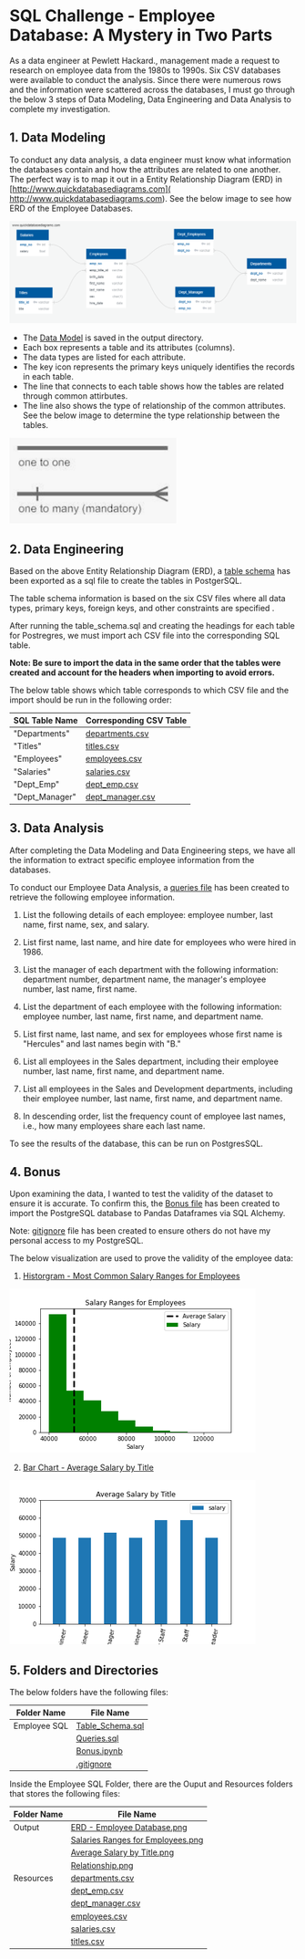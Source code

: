 # SQL Challenge - Employee Database: A Mystery in Two Parts

As a data engineer at Pewlett Hackard., management  made a request to research on employee data from the 1980s to 1990s. Six CSV databases were available to conduct the analysis. Since there were numerous rows and the information were scattered across the databases, I must go through the below 3 steps of Data Modeling, Data Engineering and Data Analysis to complete my investigation.


## **1.  Data Modeling**

To conduct any data analysis, a data engineer must know what information the databases contain and how the attributes are related to one another. The perfect way is to map it out in a Entity Relationship Diagram (ERD) in  [http://www.quickdatabasediagrams.com]( http://www.quickdatabasediagrams.com).  See the below image to see how ERD of the Employee Databases.

![Image](https://github.com/cecileung1208/Homework/blob/master/Unit%209%20-%20SQL%20Challenge/Employee_SQL/Output%20Files/ERD%20-%20Employee%20Database.png)

* The [Data Model](https://github.com/cecileung1208/Homework/blob/master/Unit%209%20-%20SQL%20Challenge/Employee_SQL/Output%20Files/ERD%20-%20Employee%20Database.png) is saved in the output directory.
* Each box represents a table and its attributes (columns). 
* The data types are listed for each attribute.
* The key icon represents the primary keys uniquely identifies the records in each table.
* The line that connects to each table shows how the tables are related through common attirbutes.  
* The line also shows the type of relationship of the common attributes.  See the below image to determine the type relationship between the tables.

![Image](https://github.com/cecileung1208/Homework/blob/master/Unit%209%20-%20SQL%20Challenge/Employee_SQL/Output%20Files/Relationship.png)


    
## **2.  Data Engineering**

Based on the above Entity Relationship Diagram (ERD), a [table schema](https://github.com/cecileung1208/Homework/blob/master/Unit%209%20-%20SQL%20Challenge/Employee_SQL/Table_Schema.sql) has been exported as a sql file to create the tables in PostgerSQL.

The table schema information is based on the six CSV files where all data types, primary keys, foreign keys, and other constraints are specified .

After running the table_schema.sql and creating the headings for each table for Postregres, we must import ach CSV file into the corresponding SQL table. 

**Note: Be sure to import the data in the same order that the tables were created and account for the headers when importing to avoid errors.**

The below table shows which table corresponds to which CSV file and the import should be run in the following order:

| SQL Table Name    | Corresponding CSV Table |
| ------------- | ------------- |
| "Departments"  | [departments.csv](https://github.com/cecileung1208/Homework/blob/master/Unit%209%20-%20SQL%20Challenge/Employee_SQL/Resources/departments.csv)  |
| "Titles"  | [titles.csv](https://github.com/cecileung1208/Homework/blob/master/Unit%209%20-%20SQL%20Challenge/Employee_SQL/Resources/titles.csv)  |
| "Employees"  | [employees.csv](https://github.com/cecileung1208/Homework/blob/master/Unit%209%20-%20SQL%20Challenge/Employee_SQL/Resources/employees.csv)  |
| "Salaries"  | [salaries.csv](https://github.com/cecileung1208/Homework/blob/master/Unit%209%20-%20SQL%20Challenge/Employee_SQL/Resources/salaries.csv)  |
| "Dept_Emp"  | [dept_emp.csv](https://github.com/cecileung1208/Homework/blob/master/Unit%209%20-%20SQL%20Challenge/Employee_SQL/Resources/dept_emp.csv)  |
| "Dept_Manager"  | [dept_manager.csv](https://github.com/cecileung1208/Homework/blob/master/Unit%209%20-%20SQL%20Challenge/Employee_SQL/Resources/dept_manager.csv)  |



## **3.  Data Analysis**

After completing the Data Modeling and Data Engineering steps, we have all the information to extract specific employee information from the databases. 

To conduct our Employee Data Analysis, a [queries file](https://github.com/cecileung1208/Homework/blob/master/Unit%209%20-%20SQL%20Challenge/Employee_SQL/Queries.sql) has been created to retrieve the following employee information.

1.  List the following details of each employee: employee number, last name, first name, sex, and salary.

2.  List first name, last name, and hire date for employees who were hired in 1986.

3.  List the manager of each department with the following information: department number, department name, the manager's employee number, last name, first name.

4.  List the department of each employee with the following information: employee number, last name, first name, and department name.

5.  List first name, last name, and sex for employees whose first name is "Hercules" and last names begin with "B."

6.  List all employees in the Sales department, including their employee number, last name, first name, and department name.

7.  List all employees in the Sales and Development departments, including their employee number, last name, first name, and department name.

8.  In descending order, list the frequency count of employee last names, i.e., how many employees share each last name.

To see the results of the database, this can be run on PostgresSQL.

## **4.  Bonus**

Upon examining the data, I wanted to test the validity of the dataset to ensure it is accurate. To confirm this, the [Bonus file](https://github.com/cecileung1208/Homework/blob/master/Unit%209%20-%20SQL%20Challenge/Employee_SQL/Bonus.ipynb) has been created to import the PostgreSQL database to Pandas Dataframes via SQL Alchemy.

Note: [gitignore](https://github.com/cecileung1208/Homework/blob/master/Unit%209%20-%20SQL%20Challenge/Employee_SQL/.gitignore) file has been created to ensure others do not have my personal access to my PostgreSQL.

The below visualization are used to prove the validity of the employee data:

1.  [Historgram - Most Common Salary Ranges for Employees](https://github.com/cecileung1208/Homework/blob/master/Unit%209%20-%20SQL%20Challenge/Employee_SQL/Output%20Files/Salary%20Ranges%20for%20Employees.png)

![Image](https://github.com/cecileung1208/Homework/blob/master/Unit%209%20-%20SQL%20Challenge/Employee_SQL/Output%20Files/Salary%20Ranges%20for%20Employees.png)


2.  [Bar Chart - Average Salary by Title](https://github.com/cecileung1208/Homework/blob/master/Unit%209%20-%20SQL%20Challenge/Employee_SQL/Output%20Files/Average%20Salary%20by%20Title.png)

![Image](https://github.com/cecileung1208/Homework/blob/master/Unit%209%20-%20SQL%20Challenge/Employee_SQL/Output%20Files/Average%20Salary%20by%20Title.png)


## **5.  Folders and Directories**

The below folders have the following files:

| Folder Name    | File Name |
| ------------- | ------------- |
| Employee SQL  | [Table_Schema.sql](https://github.com/cecileung1208/Homework/blob/master/Unit%209%20-%20SQL%20Challenge/Employee_SQL/Table_Schema.sql)  |
|               | [Queries.sql](https://github.com/cecileung1208/Homework/blob/master/Unit%209%20-%20SQL%20Challenge/Employee_SQL/Queries.sql)  |
|               | [Bonus.ipynb](https://github.com/cecileung1208/Homework/blob/master/Unit%209%20-%20SQL%20Challenge/Employee_SQL/Bonus.ipynb)  |
|               | [.gitignore](https://github.com/cecileung1208/Homework/blob/master/Unit%209%20-%20SQL%20Challenge/Employee_SQL/.gitignore)  |

Inside the Employee SQL Folder, there are the Ouput and Resources folders that stores the following files:

| Folder Name    | File Name |
| ------------- | ------------- |
| Output        | [ERD - Employee Database.png](https://github.com/cecileung1208/Homework/blob/master/Unit%209%20-%20SQL%20Challenge/Employee_SQL/Output%20Files/ERD%20-%20Employee%20Database.png)  |
|               | [Salaries Ranges for Employees.png](https://github.com/cecileung1208/Homework/blob/master/Unit%209%20-%20SQL%20Challenge/Employee_SQL/Output%20Files/Salary%20Ranges%20for%20Employees.png)  |
|               | [Average Salary by Title.png](https://github.com/cecileung1208/Homework/blob/master/Unit%209%20-%20SQL%20Challenge/Employee_SQL/Output%20Files/Average%20Salary%20by%20Title.png)  |
|               | [Relationship.png](https://github.com/cecileung1208/Homework/blob/master/Unit%209%20-%20SQL%20Challenge/Employee_SQL/Output%20Files/Relationship.png)  |
| Resources   | [departments.csv](https://github.com/cecileung1208/Homework/blob/master/Unit%209%20-%20SQL%20Challenge/Employee_SQL/Resources/departments.csv)  |
|             | [dept_emp.csv](https://github.com/cecileung1208/Homework/blob/master/Unit%209%20-%20SQL%20Challenge/Employee_SQL/Resources/dept_emp.csv)  |
|             | [dept_manager.csv](https://github.com/cecileung1208/Homework/blob/master/Unit%209%20-%20SQL%20Challenge/Employee_SQL/Resources/dept_manager.csv)  |
|             | [employees.csv](https://github.com/cecileung1208/Homework/blob/master/Unit%209%20-%20SQL%20Challenge/Employee_SQL/Resources/employees.csv)  |
|             | [salaries.csv](https://github.com/cecileung1208/Homework/blob/master/Unit%209%20-%20SQL%20Challenge/Employee_SQL/Resources/salaries.csv)  |
|             | [titles.csv](https://github.com/cecileung1208/Homework/blob/master/Unit%209%20-%20SQL%20Challenge/Employee_SQL/Resources/titles.csv)  |
